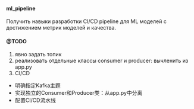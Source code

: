 #### ml_pipeline
Получить навыки разработки CI/CD pipeline для ML моделей с достижением метрик моделей и качества.


#### @TODO

1) явно задать топик 
2) реализовать отдельные классы consumer и producer: вычленить из app.py 
3) CI/CD


- 明确指定Kafka主题
- 实现独立的Consumer和Producer类：从app.py中分离
- 配置CI/CD流水线